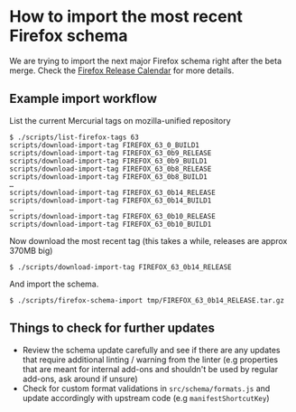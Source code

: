# How to import the most recent Firefox schema

We are trying to import the next major Firefox schema right after the beta merge. Check the [Firefox Release Calendar](https://wiki.mozilla.org/Release_Management/Calendar) for more details.

## Example import workflow

List the current Mercurial tags on mozilla-unified repository

    $ ./scripts/list-firefox-tags 63
    scripts/download-import-tag FIREFOX_63_0_BUILD1
    scripts/download-import-tag FIREFOX_63_0b9_RELEASE
    scripts/download-import-tag FIREFOX_63_0b9_BUILD1
    scripts/download-import-tag FIREFOX_63_0b8_RELEASE
    scripts/download-import-tag FIREFOX_63_0b8_BUILD1
    …
    scripts/download-import-tag FIREFOX_63_0b14_RELEASE
    scripts/download-import-tag FIREFOX_63_0b14_BUILD1
    …
    scripts/download-import-tag FIREFOX_63_0b10_RELEASE
    scripts/download-import-tag FIREFOX_63_0b10_BUILD1

Now download the most recent tag (this takes a while, releases are approx 370MB big)

    $ ./scripts/download-import-tag FIREFOX_63_0b14_RELEASE

And import the schema.

    $ ./scripts/firefox-schema-import tmp/FIREFOX_63_0b14_RELEASE.tar.gz

## Things to check for further updates

- Review the schema update carefully and see if there are any updates that require additional linting / warning from the linter (e.g properties that are meant for internal add-ons and shouldn't be used by regular add-ons, ask around if unsure)
- Check for custom format validations in `src/schema/formats.js` and update accordingly with upstream code (e.g `manifestShortcutKey`)
